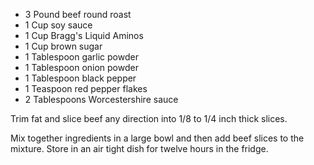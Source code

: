 * 3 Pound beef round roast
* 1 Cup soy sauce
* 1 Cup Bragg's Liquid Aminos
* 1 Cup brown sugar
* 1 Tablespoon garlic powder
* 1 Tablespoon onion powder
* 1 Tablespoon black pepper
* 1 Teaspoon red pepper flakes
* 2 Tablespoons Worcestershire sauce

Trim fat and slice beef any direction into 1/8 to 1/4 inch thick slices.

Mix together ingredients in a large bowl and then add beef slices to the mixture. Store in an air tight dish for twelve hours in the fridge.
